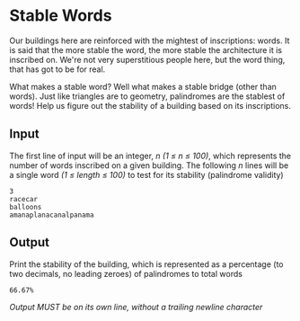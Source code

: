 # Stable Words

Our buildings here are reinforced with the mightest of inscriptions: words. It is said that the more stable the word, the more stable the architecture it is inscribed on. We're not very superstitious people here, but the word thing, that has got to be for real.

What makes a stable word? Well what makes a stable bridge (other than words). Just like triangles are to geometry, palindromes are the stablest of words! Help us figure out the stability of a building based on its inscriptions.

## Input

The first line of input will be an integer, _n (1 ≤ n ≤ 100)_, which represents the number of words inscribed on a given building. The following _n_ lines will be a single word _(1 ≤ length ≤ 100)_ to test for its stability (palindrome validity)

```
3
racecar
balloons
amanaplanacanalpanama
```

## Output

Print the stability of the building, which is represented as a percentage (to two decimals, no leading zeroes) of palindromes to total words

```
66.67%
```

_Output MUST be on its own line, without a trailing newline character_
